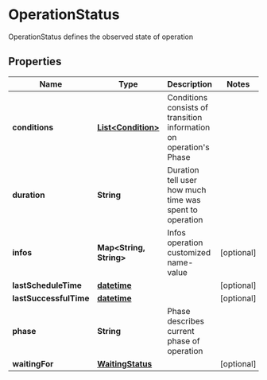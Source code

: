 

# OperationStatus

OperationStatus defines the observed state of operation
## Properties

Name | Type | Description | Notes
------------ | ------------- | ------------- | -------------
**conditions** | [**List&lt;Condition&gt;**](Condition.md) | Conditions consists of transition information on operation&#39;s Phase | 
**duration** | **String** | Duration tell user how much time was spent to operation | 
**infos** | **Map&lt;String, String&gt;** | Infos operation customized name-value |  [optional]
**lastScheduleTime** | [**datetime**](V1Time.md) |  |  [optional]
**lastSuccessfulTime** | [**datetime**](V1Time.md) |  |  [optional]
**phase** | **String** | Phase describes current phase of operation | 
**waitingFor** | [**WaitingStatus**](WaitingStatus.md) |  |  [optional]




